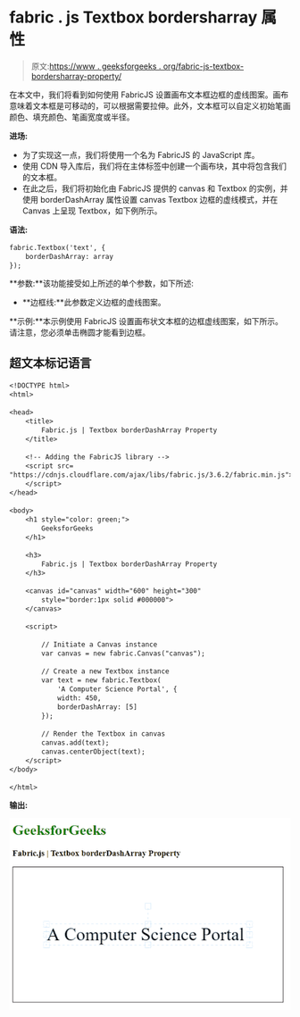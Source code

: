 # fabric . js Textbox bordersharray 属性

> 原文:[https://www . geeksforgeeks . org/fabric-js-textbox-bordersharray-property/](https://www.geeksforgeeks.org/fabric-js-textbox-borderdasharray-property/)

在本文中，我们将看到如何使用 FabricJS 设置画布文本框边框的虚线图案。画布意味着文本框是可移动的，可以根据需要拉伸。此外，文本框可以自定义初始笔画颜色、填充颜色、笔画宽度或半径。

**进场:**

*   为了实现这一点，我们将使用一个名为 FabricJS 的 JavaScript 库。
*   使用 CDN 导入库后，我们将在主体标签中创建一个画布块，其中将包含我们的文本框。
*   在此之后，我们将初始化由 FabricJS 提供的 canvas 和 Textbox 的实例，并使用 borderDashArray 属性设置 canvas Textbox 边框的虚线模式，并在 Canvas 上呈现 Textbox，如下例所示。

**语法:**

```
fabric.Textbox('text', {
    borderDashArray: array
});
```

**参数:**该功能接受如上所述的单个参数，如下所述:

*   **边框线:**此参数定义边框的虚线图案。

**示例:**本示例使用 FabricJS 设置画布状文本框的边框虚线图案，如下所示。请注意，您必须单击椭圆才能看到边框。

## 超文本标记语言

```
<!DOCTYPE html>
<html>

<head>
    <title>
        Fabric.js | Textbox borderDashArray Property
    </title>

    <!-- Adding the FabricJS library -->
    <script src=
"https://cdnjs.cloudflare.com/ajax/libs/fabric.js/3.6.2/fabric.min.js">
    </script>
</head>

<body>
    <h1 style="color: green;">
        GeeksforGeeks
    </h1>

    <h3>
        Fabric.js | Textbox borderDashArray Property
    </h3>

    <canvas id="canvas" width="600" height="300"
        style="border:1px solid #000000">
    </canvas>

    <script>

        // Initiate a Canvas instance 
        var canvas = new fabric.Canvas("canvas");

        // Create a new Textbox instance 
        var text = new fabric.Textbox(
            'A Computer Science Portal', {
            width: 450,
            borderDashArray: [5]
        });

        // Render the Textbox in canvas 
        canvas.add(text);
        canvas.centerObject(text);
    </script>
</body>

</html>
```

**输出:**

![](img/ca7d7a89c785902e14f8611814eac4d9.png)